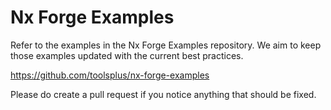 # Nx Forge Examples

Refer to the examples in the Nx Forge Examples repository. We aim to keep those examples updated with the current best practices.

https://github.com/toolsplus/nx-forge-examples

Please do create a pull request if you notice anything that should be fixed.
